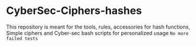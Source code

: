 # CyberSec-Ciphers-hashes
This repository is meant for the tools, rules, accessories for hash functions, Simple ciphers and Cyber-sec bash scripts for personalized usage
``No more failed tests``
